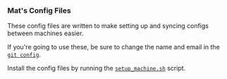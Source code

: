 ### Mat's Config Files

These config files are written to make setting up and syncing configs between machines easier.

If you're going to use these, be sure to change the name and email in the [`git config`](https://github.com/mpataki/config_files/blob/master/git/gitconfig#L25).

Install the config files by running the [`setup_machine.sh`](https://github.com/mpataki/config_files/blob/master/setup_machine.sh) script.

